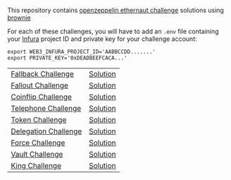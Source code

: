 This repository contains [openzeppelin ethernaut challenge](https://ethernaut.openzeppelin.com/) solutions using [brownie](https://eth-brownie.readthedocs.io)

For each of these challenges, you will have to add an `.env` file containing your [Infura](https://infura.io/) project ID and private key for your challenge account:
```shell
export WEB3_INFURA_PROJECT_ID='AABBCCDD.......'
export PRIVATE_KEY='0xDEADBEEFCACA...'
```

|   |   |
|---|---|
| [Fallback Challenge](https://ethernaut.openzeppelin.com/level/0x9CB391dbcD447E645D6Cb55dE6ca23164130D008) | [Solution](01-fallback/fallback/README-fr.md)|
| [Fallout Challenge](https://ethernaut.openzeppelin.com/level/0x5732B2F88cbd19B6f01E3a96e9f0D90B917281E5) | [Solution](02-fallout/fallout/README-fr.md) |
| [Coinflip Challenge](https://ethernaut.openzeppelin.com/level/0x4dF32584890A0026e56f7535d0f2C6486753624f) | [Solution](03-coinflip/coinflip/README-fr.md) |
| [Telephone Challenge](https://ethernaut.openzeppelin.com/level/0x0b6F6CE4BCfB70525A31454292017F640C10c768) | [Solution](04-telephone/telephone/README-fr.md) |
| [Token Challenge](https://ethernaut.openzeppelin.com/level/0x63bE8347A617476CA461649897238A31835a32CE) | [Solution](05-token/token/README-fr.md) |
| [Delegation Challenge](https://ethernaut.openzeppelin.com/level/0x9451961b7Aea1Df57bc20CC68D72f662241b5493) | [Solution](06-delegation/delegation/README-fr.md) |
| [Force Challenge](https://ethernaut.openzeppelin.com/level/0x22699e6AdD7159C3C385bf4d7e1C647ddB3a99ea) | [Solution](07-force/force/README-fr.md) |
| [Vault Challenge](https://ethernaut.openzeppelin.com/level/0xf94b476063B6379A3c8b6C836efB8B3e10eDe188) | [Solution](08-vault/vault/README-fr.md) |
| [King Challenge](https://ethernaut.openzeppelin.com/level/0x43BA674B4fbb8B157b7441C2187bCdD2cdF84FD5) | [Solution](09-king/king/README-fr.md) |

